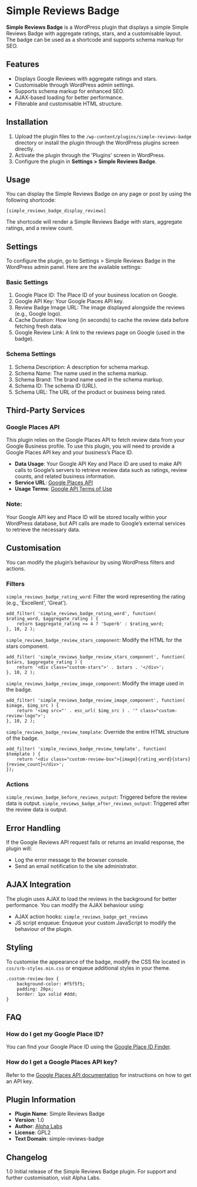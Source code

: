 # Simple Reviews Badge

**Simple Reviews Badge** is a WordPress plugin that displays a simple Simple Reviews Badge with aggregate ratings, stars, and a customisable layout. The badge can be used as a shortcode and supports schema markup for SEO.

## Features

- Displays Google Reviews with aggregate ratings and stars.
- Customisable through WordPress admin settings.
- Supports schema markup for enhanced SEO.
- AJAX-based loading for better performance.
- Filterable and customisable HTML structure.
  
## Installation

1. Upload the plugin files to the `/wp-content/plugins/simple-reviews-badge` directory or install the plugin through the WordPress plugins screen directly.
2. Activate the plugin through the 'Plugins' screen in WordPress.
3. Configure the plugin in **Settings > Simple Reviews Badge**.

## Usage

You can display the Simple Reviews Badge on any page or post by using the following shortcode:

`[simple_reviews_badge_display_reviews]`

The shortcode will render a Simple Reviews Badge with stars, aggregate ratings, and a review count.

## Settings

To configure the plugin, go to Settings > Simple Reviews Badge in the WordPress admin panel. Here are the available settings:

### Basic Settings

1. Google Place ID: The Place ID of your business location on Google.
1. Google API Key: Your Google Places API key.
1. Review Badge Image URL: The image displayed alongside the reviews (e.g., Google logo).
1. Cache Duration: How long (in seconds) to cache the review data before fetching fresh data.
1. Google Review Link: A link to the reviews page on Google (used in the badge).

### Schema Settings

1. Schema Description: A description for schema markup.
1. Schema Name: The name used in the schema markup.
1. Schema Brand: The brand name used in the schema markup.
1. Schema ID: The schema ID (URL).
1. Schema URL: The URL of the product or business being rated.

## Third-Party Services

### Google Places API

This plugin relies on the Google Places API to fetch review data from your Google Business profile. To use this plugin, you will need to provide a Google Places API key and your business’s Place ID.

- **Data Usage**: Your Google API Key and Place ID are used to make API calls to Google’s servers to retrieve review data such as ratings, review counts, and related business information.
- **Service URL**: [Google Places API](https://developers.google.com/places/web-service/overview)
- **Usage Terms**: [Google API Terms of Use](https://cloud.google.com/terms/)

### Note:

Your Google API key and Place ID will be stored locally within your WordPress database, but API calls are made to Google’s external services to retrieve the necessary data.

## Customisation

You can modify the plugin’s behaviour by using WordPress filters and actions.

### Filters

`simple_reviews_badge_rating_word`: Filter the word representing the rating (e.g., 'Excellent', 'Great').

```
add_filter( 'simple_reviews_badge_rating_word', function( $rating_word, $aggregate_rating ) {
    return $aggregate_rating >= 4 ? 'Superb' : $rating_word;
}, 10, 2 );
```

`simple_reviews_badge_review_stars_component`: Modify the HTML for the stars component.

```
add_filter( 'simple_reviews_badge_review_stars_component', function( $stars, $aggregate_rating ) {
    return '<div class="custom-stars">' . $stars . '</div>';
}, 10, 2 );
```

`simple_reviews_badge_review_image_component`: Modify the image used in the badge.

```
add_filter( 'simple_reviews_badge_review_image_component', function( $image, $img_src ) {
    return '<img src="' . esc_url( $img_src ) . '" class="custom-review-logo">';
}, 10, 2 );
```

`simple_reviews_badge_review_template`: Override the entire HTML structure of the badge.

```
add_filter( 'simple_reviews_badge_review_template', function( $template ) {
    return '<div class="custom-review-box">{image}{rating_word}{stars}{review_count}</div>';
});
```

### Actions

`simple_reviews_badge_before_reviews_output`: Triggered before the review data is output.
`simple_reviews_badge_after_reviews_output`: Triggered after the review data is output.

## Error Handling

If the Google Reviews API request fails or returns an invalid response, the plugin will:

- Log the error message to the browser console.
- Send an email notification to the site administrator.

## AJAX Integration
The plugin uses AJAX to load the reviews in the background for better performance. You can modify the AJAX behaviour using:

- AJAX action hooks: `simple_reviews_badge_get_reviews`
- JS script enqueue: Enqueue your custom JavaScript to modify the behaviour of the plugin.

## Styling
To customise the appearance of the badge, modify the CSS file located in `css/srb-styles.min.css` or enqueue additional styles in your theme.

```
.custom-review-box {
    background-color: #f5f5f5;
    padding: 20px;
    border: 1px solid #ddd;
}
```

## FAQ

### How do I get my Google Place ID?

You can find your Google Place ID using the [Google Place ID Finder](https://developers.google.com/maps/documentation/places/web-service/place-id).

### How do I get a Google Places API key?

Refer to the [Google Places API documentation](https://developers.google.com/places/web-service/get-api-key) for instructions on how to get an API key.


## Plugin Information

- **Plugin Name**: Simple Reviews Badge
- **Version**: 1.0
- **Author**: [Alpha Labs](https://alphalabs.net)
- **License**: GPL2
- **Text Domain**: simple-reviews-badge

## Changelog
1.0
Initial release of the Simple Reviews Badge plugin.
For support and further customisation, visit Alpha Labs.